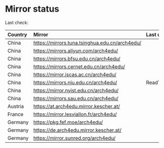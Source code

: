 <script src="./time.js"></script>
# Mirror status
Last check: <script type="text/javascript">localize(1727259873.498573);</script>

|Country|Mirror|Last update|
|:------|:-----|:----------|
|China|https://mirrors.tuna.tsinghua.edu.cn/arch4edu/|<script type="text/javascript">localize(1727246652);</script>|
|China|https://mirrors.aliyun.com/arch4edu/|<script type="text/javascript">localize(1727203398);</script>|
|China|https://mirrors.bfsu.edu.cn/arch4edu/|<script type="text/javascript">localize(1727203398);</script>|
|China|https://mirrors.cernet.edu.cn/arch4edu/|<script type="text/javascript">localize(1727246652);</script>|
|China|https://mirror.iscas.ac.cn/arch4edu/|<script type="text/javascript">localize(1727203398);</script>|
|China|https://mirrors.nju.edu.cn/arch4edu/|ReadTimeout|
|China|https://mirror.nyist.edu.cn/arch4edu/|<script type="text/javascript">localize(1727203398);</script>|
|China|https://mirrors.sau.edu.cn/arch4edu/|<script type="text/javascript">localize(1727203398);</script>|
|Austria|https://at.arch4edu.mirror.kescher.at/|<script type="text/javascript">localize(1727203398);</script>|
|France|https://mirror.lesviallon.fr/arch4edu/|<script type="text/javascript">localize(1727203398);</script>|
|Germany|https://pkg.fef.moe/arch4edu/|<script type="text/javascript">localize(1727203398);</script>|
|Germany|https://de.arch4edu.mirror.kescher.at/|<script type="text/javascript">localize(1727203398);</script>|
|Germany|https://mirror.sunred.org/arch4edu/|<script type="text/javascript">localize(1727203398);</script>|

<script src="./tablefilter/tablefilter.js"></script>
<script src="./table.js"></script>